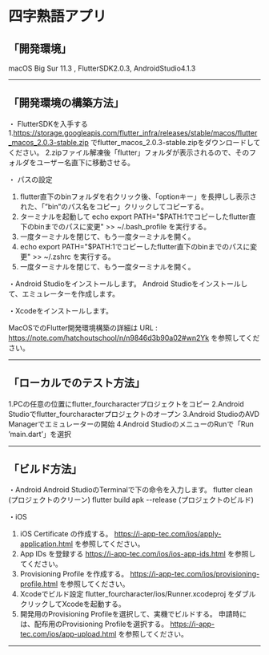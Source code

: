 # 四字熟語アプリ

「開発環境」
------------------------------------------------------------------

macOS Big Sur 11.3 , FlutterSDK2.0.3, AndroidStudio4.1.3

------------------------------------------------------------------

「開発環境の構築方法」
------------------------------------------------------------------

・ FlutterSDKを入手する
1.https://storage.googleapis.com/flutter_infra/releases/stable/macos/flutter_macos_2.0.3-stable.zip
でflutter_macos_2.0.3-stable.zipをダウンロードしてください。
2.zipファイル解凍後「flutter」フォルダが表示されるので、そのフォルダをユーザー名直下に移動させる。

・ パスの設定
1. flutter直下のbinフォルダを右クリック後、「optionキー」を長押しし表示された、「”bin”のパス名をコピー」クリックしてコピーする。
2. ターミナルを起動して
  echo export PATH="$PATH:1でコピーしたflutter直下のbinまでのパスに変更" >> ~/.bash_profile
  を実行する。
3. 一度ターミナルを閉じて、もう一度ターミナルを開く。
4. echo export PATH="$PATH:1でコピーしたflutter直下のbinまでのパスに変更" >> ~/.zshrc
   を実行する。
5. 一度ターミナルを閉じて、もう一度ターミナルを開く。

・Android Studioをインストールします。
Android Studioをインストールして、エミュレーターを作成します。

・Xcodeをインストールします。


MacOSでのFlutter開発環境構築の詳細は
URL : https://note.com/hatchoutschool/n/n9846d3b90a02#wn2Yk
を参照してください。

------------------------------------------------------------------

 「ローカルでのテスト方法」
------------------------------------------------------------------

1.PCの任意の位置にflutter_fourcharacterプロジェクトをコピー
2.Android Studioでflutter_fourcharacterプロジェクトのオープン
3.Android StudioのAVD Managerでエミュレーターの開始
4.Android StudioのメニューのRunで「Run ’main.dart’」を選択

------------------------------------------------------------------

「ビルド方法」
------------------------------------------------------------------

・Android
Android StudioのTerminalで下の命令を入力します。
flutter clean (プロジェクトのクリーン)
flutter build apk --release (プロジェクトのビルド)

・iOS
1. iOS Certificate の作成する。
https://i-app-tec.com/ios/apply-application.html
を参照してください。
2. App IDs を登録する
https://i-app-tec.com/ios/ios-app-ids.html
を参照してください。
3. Provisioning Profile を作成する。
https://i-app-tec.com/ios/provisioning-profile.html
を参照してください。
4. Xcodeでビルド設定
flutter_fourcharacter/ios/Runner.xcodeproj
をダブルクリックしてXcodeを起動する。
5. 開発用のProvisioning Profileを選択して、実機でビルドする。
   申請時には、配布用のProvisioning Profileを選択する。
   https://i-app-tec.com/ios/app-upload.html
   を参照してください。

------------------------------------------------------------------